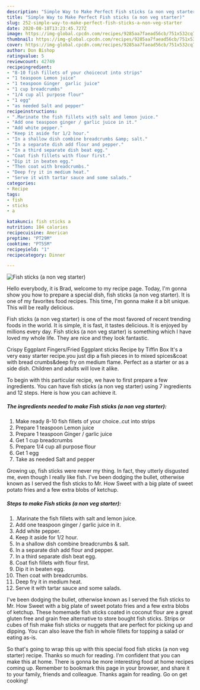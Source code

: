 ```yaml
---
description: "Simple Way to Make Perfect Fish sticks (a non veg starter)"
title: "Simple Way to Make Perfect Fish sticks (a non veg starter)"
slug: 252-simple-way-to-make-perfect-fish-sticks-a-non-veg-starter
date: 2020-08-18T13:23:45.727Z
image: https://img-global.cpcdn.com/recipes/9285aa7faead56cb/751x532cq70/fish-sticks-a-non-veg-starter-recipe-main-photo.jpg
thumbnail: https://img-global.cpcdn.com/recipes/9285aa7faead56cb/751x532cq70/fish-sticks-a-non-veg-starter-recipe-main-photo.jpg
cover: https://img-global.cpcdn.com/recipes/9285aa7faead56cb/751x532cq70/fish-sticks-a-non-veg-starter-recipe-main-photo.jpg
author: Don Bishop
ratingvalue: 5
reviewcount: 42749
recipeingredient:
- "8-10 fish fillets of your choicecut into strips"
- "1 teaspoon Lemon juice"
- "1 teaspoon Ginger  garlic juice"
- "1 cup breadcrumbs"
- "1/4 cup all purpose flour"
- "1 egg"
- "as needed Salt and pepper"
recipeinstructions:
- ".Marinate the fish fillets with salt and lemon juice."
- "Add one teaspoon ginger / garlic juice in it."
- "Add white pepper."
- "Keep it aside for 1/2 hour."
- "In a shallow dish combine breadcrumbs &amp; salt."
- "In a separate dish add flour and pepper."
- "In a third separate dish beat egg."
- "Coat fish fillets with flour first."
- "Dip it in beaten egg."
- "Then coat with breadcrumbs."
- "Deep fry it in medium heat."
- "Serve it with tartar sauce and some salads."
categories:
- Recipe
tags:
- fish
- sticks
- a

katakunci: fish sticks a 
nutrition: 104 calories
recipecuisine: American
preptime: "PT29M"
cooktime: "PT55M"
recipeyield: "1"
recipecategory: Dinner

---
```



![Fish sticks (a non veg starter)](https://img-global.cpcdn.com/recipes/9285aa7faead56cb/751x532cq70/fish-sticks-a-non-veg-starter-recipe-main-photo.jpg)

Hello everybody, it is Brad, welcome to my recipe page. Today, I'm gonna show you how to prepare a special dish, fish sticks (a non veg starter). It is one of my favorites food recipes. This time, I'm gonna make it a bit unique. This will be really delicious.

Fish sticks (a non veg starter) is one of the most favored of recent trending foods in the world. It is simple, it is fast, it tastes delicious. It is enjoyed by millions every day. Fish sticks (a non veg starter) is something which I have loved my whole life. They are nice and they look fantastic.

Crispy Eggplant Fingers/Fried Eggplant sticks Recipe by Tiffin Box It&#39;s a very easy starter recipe.you just dip a fish pieces in to mixed spices&amp;coat with bread crumbs&amp;deep fry on medium flame. Perfect as a starter or as a side dish. Children and adults will love it alike.


To begin with this particular recipe, we have to first prepare a few ingredients. You can have fish sticks (a non veg starter) using 7 ingredients and 12 steps. Here is how you can achieve it.

<!--inarticleads1-->

##### The ingredients needed to make Fish sticks (a non veg starter):

1. Make ready 8-10 fish fillets of your choice..cut into strips
1. Prepare 1 teaspoon Lemon juice
1. Prepare 1 teaspoon Ginger / garlic juice
1. Get 1 cup breadcrumbs
1. Prepare 1/4 cup all purpose flour
1. Get 1 egg
1. Take as needed Salt and pepper


Growing up, fish sticks were never my thing. In fact, they utterly disgusted me, even though I really like fish. I&#39;ve been dodging the bullet, otherwise known as I served the fish sticks to Mr. How Sweet with a big plate of sweet potato fries and a few extra blobs of ketchup. 

<!--inarticleads2-->

##### Steps to make Fish sticks (a non veg starter):

1. .Marinate the fish fillets with salt and lemon juice.
1. Add one teaspoon ginger / garlic juice in it.
1. Add white pepper.
1. Keep it aside for 1/2 hour.
1. In a shallow dish combine breadcrumbs &amp; salt.
1. In a separate dish add flour and pepper.
1. In a third separate dish beat egg.
1. Coat fish fillets with flour first.
1. Dip it in beaten egg.
1. Then coat with breadcrumbs.
1. Deep fry it in medium heat.
1. Serve it with tartar sauce and some salads.


I&#39;ve been dodging the bullet, otherwise known as I served the fish sticks to Mr. How Sweet with a big plate of sweet potato fries and a few extra blobs of ketchup. These homemade fish sticks coated in coconut flour are a great gluten free and grain free alternative to store bought fish sticks. Strips or cubes of fish make fish sticks or nuggets that are perfect for picking up and dipping. You can also leave the fish in whole fillets for topping a salad or eating as-is. 

So that's going to wrap this up with this special food fish sticks (a non veg starter) recipe. Thanks so much for reading. I'm confident that you can make this at home. There is gonna be more interesting food at home recipes coming up. Remember to bookmark this page in your browser, and share it to your family, friends and colleague. Thanks again for reading. Go on get cooking!

